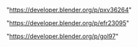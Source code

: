 "https://developer.blender.org/p/pxv36264"

"https://developer.blender.org/p/efr23095"

"https://developer.blender.org/p/gol97"

 
 
